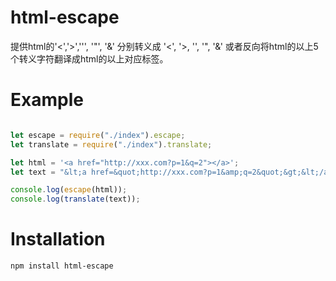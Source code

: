 # html-escape
提供html的'<','>',''', '"', '&' 分别转义成 '&lt;', '&gt;, '&apos;, '&quot;, '&amp;'
或者反向将html的以上5个转义字符翻译成html的以上对应标签。

# Example

```js

let escape = require("./index").escape;
let translate = require("./index").translate;

let html = '<a href="http://xxx.com?p=1&q=2"></a>';
let text = "&lt;a href=&quot;http://xxx.com?p=1&amp;q=2&quot;&gt;&lt;/a&gt;";

console.log(escape(html));
console.log(translate(text));

```

# Installation

```
npm install html-escape
```
